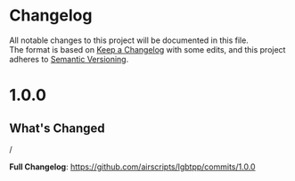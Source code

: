 # Changelog
All notable changes to this project will be documented in this file.  
The format is based on [Keep a Changelog](https://keepachangelog.com/en/1.0.0/) with some edits,
and this project adheres to [Semantic Versioning](https://semver.org/spec/v2.0.0.html).  

# 1.0.0

## What's Changed
/

**Full Changelog**: https://github.com/airscripts/lgbtpp/commits/1.0.0
